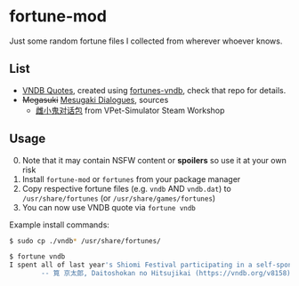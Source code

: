 # fortune-mod

Just some random fortune files I collected from wherever whoever knows.

## List

- [VNDB Quotes](vndb/), created using [fortunes-vndb](https://github.com/Vinfall/fortunes-vndb), check that repo for details.
- ~~Megasuki~~ [Mesugaki Dialogues](mesugaki/), sources
  - [雌小鬼对话包](https://steamcommunity.com/sharedfiles/filedetails/?id=3023130450) from VPet-Simulator Steam Workshop

## Usage

0. Note that it may contain NSFW content or **spoilers** so use it at your own risk
1. Install `fortune-mod` or `fortunes` from your package manager
2. Copy respective fortune files (e.g. `vndb` AND `vndb.dat`) to `/usr/share/fortunes` (or `/usr/share/games/fortunes`)
3. You can now use VNDB quote via `fortune vndb`

Example install commands:

```sh
$ sudo cp ./vndb* /usr/share/fortunes/

$ fortune vndb
I spent all of last year's Shiomi Festival participating in a self-sponsored Reading Festival at my apartment, actually.
        -- 筧 京太郎, Daitoshokan no Hitsujikai (https://vndb.org/v8158)
```
